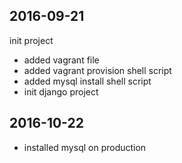 ## 2016-09-21
init project
* added vagrant file
* added vagrant provision shell script
* added mysql install shell script
* init django project


## 2016-10-22
* installed mysql on production
